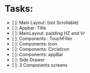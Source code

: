 # Tasks:

- [ ]: Main Layout: (not Scrollable)
- [ ]: Appbar: Title
- [ ]: MainLayout: padding HZ and Vr
- [ ]: Components : TouchFiller
- [ ]: Components: Icon
- [ ]: Components: CircleIcon
- [ ]: Components: appBar
- [ ]: Side Drawer
- [ ]: 3 Components screens
